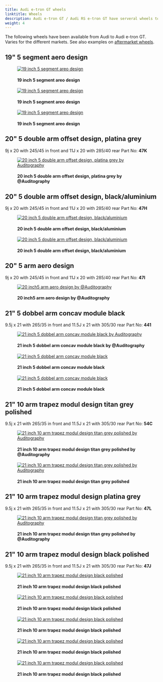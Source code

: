 ```yaml
---
title: Audi e-tron GT wheels
linktitle: Wheels
description: Audi e-tron GT / Audi RS e-tron GT have serveral wheels to choose from.
weight: 4
---
```

<!-- markdownlint-disable MD033 -->

The following wheels have been available from Audi to Audi e-tron GT. Varies for the different markets. See also examples on [aftermarket wheels](aftermarket).

## 19" 5 segment aero design

<figure>
    <a href="https://media.electrichasgoneaudi.net/multimedia/models/e-tron-gt/exterior/wheels/wheel_47G_1.jpg">
        <img src="https://media.electrichasgoneaudi.net/multimedia/models/e-tron-gt/exterior/wheels/wheel_47G_1s.jpg" class="img-fluid" alt="19 inch 5 segment areo design" title="19 inch 5 segment areo design">
    </a>
    <figcaption><h4>19 inch 5 segment areo design</h4></figcaption>
</figure>

<figure>
    <a href="https://media.electrichasgoneaudi.net/multimedia/models/e-tron-gt/exterior/wheels/wheel_47G_2.jpg">
        <img src="https://media.electrichasgoneaudi.net/multimedia/models/e-tron-gt/exterior/wheels/wheel_47G_2s.jpg" class="img-fluid" alt="19 inch 5 segment areo design" title="19 inch 5 segment areo design">
    </a>
    <figcaption><h4>19 inch 5 segment areo design</h4></figcaption>
</figure>

<figure>
    <a href="https://media.electrichasgoneaudi.net/multimedia/models/e-tron-gt/exterior/wheels/wheel_47G_3.jpg">
        <img src="https://media.electrichasgoneaudi.net/multimedia/models/e-tron-gt/exterior/wheels/wheel_47G_3s.jpg" class="img-fluid" alt="19 inch 5 segment areo design" title="19 inch 5 segment areo design">
    </a>
    <figcaption><h4>19 inch 5 segment areo design</h4></figcaption>
</figure>

## 20" 5 double arm offset design, platina grey

9j x 20 with 245/45 in front and 11J x 20 with 285/40 rear Part No: **47K**

<figure>
    <a href="https://media.electrichasgoneaudi.net/multimedia/models/e-tron-gt/exterior/wheels/wheel_47K_1.jpg">
        <img src="https://media.electrichasgoneaudi.net/multimedia/models/e-tron-gt/exterior/wheels/wheel_47K_1s.jpg" class="img-fluid" alt="20 inch 5 double arm offset design, platina grey by Auditography" title="20 inch 5 double arm offset design, platina grey by Auditography">
    </a>
    <figcaption><h4>20 inch 5 double arm offset design, platina grey by @Auditography</h4></figcaption>
</figure>

## 20" 5 double arm offset design, black/aluminium

9j x 20 with 245/45 in front and 11J x 20 with 285/40 rear Part No: **47H**

<figure>
    <a href="https://media.electrichasgoneaudi.net/multimedia/models/e-tron-gt/exterior/wheels/wheel_47H_1.jpg">
        <img src="https://media.electrichasgoneaudi.net/multimedia/models/e-tron-gt/exterior/wheels/wheel_47H_1s.jpg" class="img-fluid" alt="20 inch 5 double arm offset design, black/aluminium" title="20 inch 5 double arm offset design, black/aluminium">
    </a>
    <figcaption><h4>20 inch 5 double arm offset design, black/aluminium</h4></figcaption>
</figure>

<figure>
    <a href="https://media.electrichasgoneaudi.net/multimedia/models/e-tron-gt/exterior/wheels/wheel_47H_2.jpg">
        <img src="https://media.electrichasgoneaudi.net/multimedia/models/e-tron-gt/exterior/wheels/wheel_47H_2s.jpg" class="img-fluid" alt="20 inch 5 double arm offset design, black/aluminium" title="20 inch 5 double arm offset design, black/aluminium">
    </a>
    <figcaption><h4>20 inch 5 double arm offset design, black/aluminium</h4></figcaption>
</figure>

## 20" 5 arm aero design

9j x 20 with 245/45 in front and 11J x 20 with 285/40 rear Part No: **47I**

<figure>
    <a href="https://media.electrichasgoneaudi.net/multimedia/models/e-tron-gt/exterior/wheels/wheel_47I_1.jpg">
        <img src="https://media.electrichasgoneaudi.net/multimedia/models/e-tron-gt/exterior/wheels/wheel_47I_1s.jpg" class="img-fluid" alt="20 inch5 arm aero design by @Auditography" title="20 inch5 arm aero design by @Auditography">
    </a>
    <figcaption><h4>20 inch5 arm aero design by @Auditography</h4></figcaption>
</figure>

## 21" 5 dobbel arm concav module black

9.5j x 21 with 265/35 in front and 11.5J x 21 with 305/30 rear Part No: **441**

<figure>
    <a href="https://media.electrichasgoneaudi.net/multimedia/models/e-tron-gt/exterior/wheels/wheel_44I_1.jpg">
        <img src="https://media.electrichasgoneaudi.net/multimedia/models/e-tron-gt/exterior/wheels/wheel_44I_1s.jpg" class="img-fluid" alt="21 inch 5 dobbel arm concav module black by Auditography" title="21 inch 5 dobbel arm concav module black by Auditography">
    </a>
    <figcaption><h4>21 inch 5 dobbel arm concav module black by @Auditography</h4></figcaption>
</figure>

<figure>
    <a href="https://media.electrichasgoneaudi.net/multimedia/models/e-tron-gt/exterior/wheels/wheel_44I_2.jpg">
        <img src="https://media.electrichasgoneaudi.net/multimedia/models/e-tron-gt/exterior/wheels/wheel_44I_2s.jpg" class="img-fluid" alt="21 inch 5 dobbel arm concav module black" title="21 inch 5 dobbel arm concav module black">
    </a>
    <figcaption><h4>21 inch 5 dobbel arm concav module black</h4></figcaption>
</figure>

<figure>
    <a href="https://media.electrichasgoneaudi.net/multimedia/models/e-tron-gt/exterior/wheels/wheel_44I_3.jpg">
        <img src="https://media.electrichasgoneaudi.net/multimedia/models/e-tron-gt/exterior/wheels/wheel_44I_3s.jpg" class="img-fluid" alt="21 inch 5 dobbel arm concav module black" title="21 inch 5 dobbel arm concav module black">
    </a>
    <figcaption><h4>21 inch 5 dobbel arm concav module black</h4></figcaption>
</figure>

## 21" 10 arm trapez modul design titan grey polished

9.5j x 21 with 265/35 in front and 11.5J x 21 with 305/30 rear Part No: **54C**

<figure>
    <a href="https://media.electrichasgoneaudi.net/multimedia/models/e-tron-gt/exterior/wheels/wheel_54c_1.jpg">
        <img src="https://media.electrichasgoneaudi.net/multimedia/models/e-tron-gt/exterior/wheels/wheel_54c_1s.jpg" class="img-fluid" alt="21 inch 10 arm trapez modul design titan grey polished by Auditography" title="21 inch 10 arm trapez modul design titan grey polished by Auditography">
    </a>
    <figcaption><h4>21 inch 10 arm trapez modul design titan grey polished by @Auditography</h4></figcaption>
</figure>

<figure>
    <a href="https://media.electrichasgoneaudi.net/multimedia/models/e-tron-gt/exterior/wheels/wheel_54c_2.jpg">
        <img src="https://media.electrichasgoneaudi.net/multimedia/models/e-tron-gt/exterior/wheels/wheel_54c_2s.jpg" class="img-fluid" alt="21 inch 10 arm trapez modul design titan grey polished by Auditography" title="21 inch 10 arm trapez modul design titan grey polished by Auditography">
    </a>
    <figcaption><h4>21 inch 10 arm trapez modul design titan grey polished</h4></figcaption>
</figure>

## 21" 10 arm trapez modul design platina grey

9.5j x 21 with 265/35 in front and 11.5J x 21 with 305/30 rear Part No: **47L**

<figure>
    <a href="https://media.electrichasgoneaudi.net/multimedia/models/e-tron-gt/exterior/wheels/wheel_47l_1.jpg">
        <img src="https://media.electrichasgoneaudi.net/multimedia/models/e-tron-gt/exterior/wheels/wheel_47l_1s.jpg" class="img-fluid" alt="21 inch 10 arm trapez modul design titan grey polished by Auditography" title="21 inch 10 arm trapez modul design titan grey polished by Auditography">
    </a>
    <figcaption><h4>21 inch 10 arm trapez modul design titan grey polished by @Auditography</h4></figcaption>
</figure>

## 21" 10 arm trapez modul design black polished

9.5j x 21 with 265/35 in front and 11.5J x 21 with 305/30 rear Part No: **47J**

<figure>
    <a href="https://media.electrichasgoneaudi.net/multimedia/models/e-tron-gt/exterior/wheels/wheel_47J_1.jpg">
        <img src="https://media.electrichasgoneaudi.net/multimedia/models/e-tron-gt/exterior/wheels/wheel_47J_1s.jpg" class="img-fluid" alt="21 inch 10 arm trapez modul design black polished" title="21 inch 10 arm trapez modul design black polished">
    </a>
    <figcaption><h4>21 inch 10 arm trapez modul design black polished</h4></figcaption>
</figure>

<figure>
    <a href="https://media.electrichasgoneaudi.net/multimedia/models/e-tron-gt/exterior/wheels/wheel_47J_2.jpg">
        <img src="https://media.electrichasgoneaudi.net/multimedia/models/e-tron-gt/exterior/wheels/wheel_47J_2s.jpg" class="img-fluid" alt="21 inch 10 arm trapez modul design black polished" title="21 inch 10 arm trapez modul design black polished">
    </a>
    <figcaption><h4>21 inch 10 arm trapez modul design black polished</h4></figcaption>
</figure>

<figure>
    <a href="https://media.electrichasgoneaudi.net/multimedia/models/e-tron-gt/exterior/wheels/wheel_47J_3.jpg">
        <img src="https://media.electrichasgoneaudi.net/multimedia/models/e-tron-gt/exterior/wheels/wheel_47J_3s.jpg" class="img-fluid" alt="21 inch 10 arm trapez modul design black polished" title="21 inch 10 arm trapez modul design black polished">
    </a>
    <figcaption><h4>21 inch 10 arm trapez modul design black polished</h4></figcaption>
</figure>

<figure>
    <a href="https://media.electrichasgoneaudi.net/multimedia/models/e-tron-gt/exterior/wheels/wheel_47J_4.jpg">
        <img src="https://media.electrichasgoneaudi.net/multimedia/models/e-tron-gt/exterior/wheels/wheel_47J_4s.jpg" class="img-fluid" alt="21 inch 10 arm trapez modul design black polished" title="21 inch 10 arm trapez modul design black polished">
    </a>
    <figcaption><h4>21 inch 10 arm trapez modul design black polished</h4></figcaption>
</figure>

<figure>
    <a href="https://media.electrichasgoneaudi.net/multimedia/models/e-tron-gt/exterior/wheels/wheel_47J_5.jpg">
        <img src="https://media.electrichasgoneaudi.net/multimedia/models/e-tron-gt/exterior/wheels/wheel_47J_5s.jpg" class="img-fluid" alt="21 inch 10 arm trapez modul design black polished" title="21 inch 10 arm trapez modul design black polished">
    </a>
    <figcaption><h4>21 inch 10 arm trapez modul design black polished</h4></figcaption>
</figure>